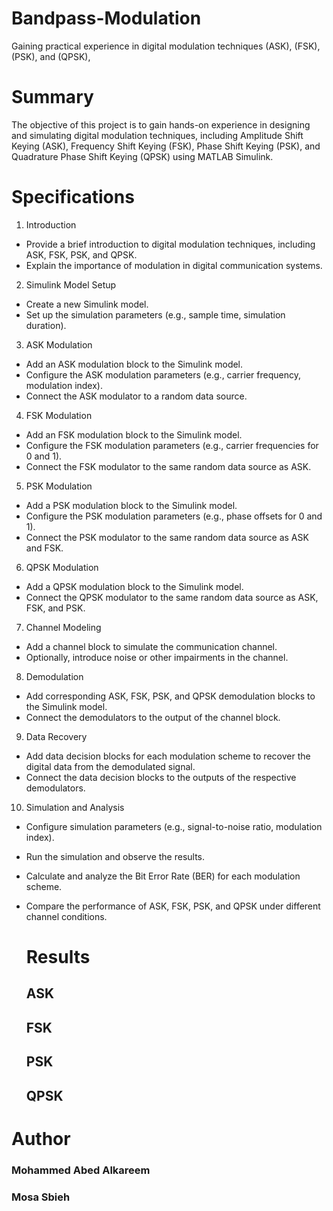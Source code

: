 # Bandpass-Modulation
Gaining practical experience in digital modulation techniques (ASK), (FSK),  (PSK), and (QPSK),



# Summary
The objective of this project is to gain hands-on experience in designing and simulating digital modulation techniques, including Amplitude Shift Keying (ASK), Frequency Shift Keying (FSK), Phase Shift Keying (PSK), and Quadrature Phase Shift Keying (QPSK) using MATLAB Simulink.

# Specifications

1. Introduction
- Provide a brief introduction to digital modulation techniques, including ASK, FSK, PSK, and QPSK.
- Explain the importance of modulation in digital communication systems.

2. Simulink Model Setup
- Create a new Simulink model.
- Set up the simulation parameters (e.g., sample time, simulation duration).

3. ASK Modulation
- Add an ASK modulation block to the Simulink model.
- Configure the ASK modulation parameters (e.g., carrier frequency, modulation index).
- Connect the ASK modulator to a random data source.

4. FSK Modulation
- Add an FSK modulation block to the Simulink model.
- Configure the FSK modulation parameters (e.g., carrier frequencies for 0 and 1).
- Connect the FSK modulator to the same random data source as ASK.

5. PSK Modulation
- Add a PSK modulation block to the Simulink model.
- Configure the PSK modulation parameters (e.g., phase offsets for 0 and 1).
- Connect the PSK modulator to the same random data source as ASK and FSK.


6. QPSK Modulation
- Add a QPSK modulation block to the Simulink model.
- Connect the QPSK modulator to the same random data source as ASK, FSK, and PSK.

7. Channel Modeling
- Add a channel block to simulate the communication channel.
- Optionally, introduce noise or other impairments in the channel.

8. Demodulation
- Add corresponding ASK, FSK, PSK, and QPSK demodulation blocks to the Simulink model.
- Connect the demodulators to the output of the channel block.

9. Data Recovery
- Add data decision blocks for each modulation scheme to recover the digital data from the demodulated signal.
- Connect the data decision blocks to the outputs of the respective demodulators.

10. Simulation and Analysis
- Configure simulation parameters (e.g., signal-to-noise ratio, modulation index).
- Run the simulation and observe the results.
- Calculate and analyze the Bit Error Rate (BER) for each modulation scheme.
- Compare the performance of ASK, FSK, PSK, and QPSK under different channel conditions.

  # Results
  ## ASK

  ## FSK

  ## PSK


  ## QPSK

  

# Author

### Mohammed Abed Alkareem
### Mosa Sbieh
